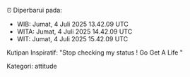 ⏰ Diperbarui pada:
- WIB: Jumat, 4 Juli 2025 13.42.09 UTC
- WITA: Jumat, 4 Juli 2025 14.42.09 UTC
- WIT: Jumat, 4 Juli 2025 15.42.09 UTC

Kutipan Inspiratif:
"Stop checking my status ! Go Get A Life "


Kategori: attitude

